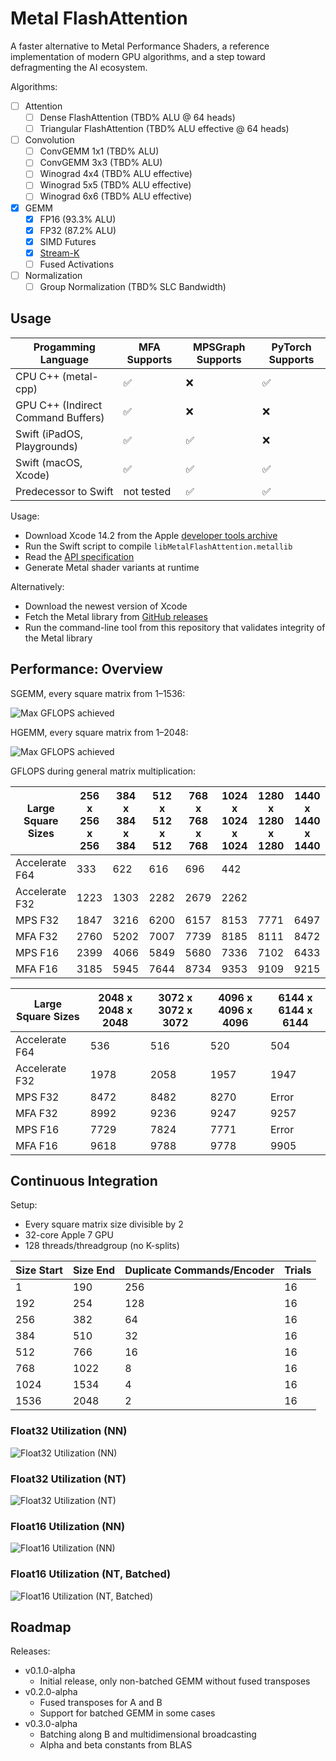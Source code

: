 # Metal FlashAttention

A faster alternative to Metal Performance Shaders, a reference implementation of modern GPU algorithms, and a step toward defragmenting the AI ecosystem.

Algorithms:
- [ ] Attention
  - [ ] Dense FlashAttention (TBD% ALU @ 64 heads)
  - [ ] Triangular FlashAttention (TBD% ALU effective @ 64 heads)
- [ ] Convolution
  - [ ] ConvGEMM 1x1 (TBD% ALU)
  - [ ] ConvGEMM 3x3 (TBD% ALU)
  - [ ] Winograd 4x4 (TBD% ALU effective)
  - [ ] Winograd 5x5 (TBD% ALU effective)
  - [ ] Winograd 6x6 (TBD% ALU effective)
- [x] GEMM
  - [x] FP16 (93.3% ALU)
  - [x] FP32 (87.2% ALU)
  - [x] SIMD Futures
  - [x] [Stream-K](https://arxiv.org/abs/2301.03598)
  - [ ] Fused Activations
- [ ] Normalization
  - [ ] Group Normalization (TBD% SLC Bandwidth)

## Usage

| Progamming Language | MFA Supports | MPSGraph Supports | PyTorch Supports |
| ------------------- | ------------ | ------------ | ---------------- |
| CPU C++ (metal-cpp)                | ✅ | ❌ | ✅ |
| GPU C++ (Indirect Command Buffers) | ✅ | ❌ | ❌ | 
| Swift (iPadOS, Playgrounds)        | ✅ | ✅ | ❌ |
| Swift (macOS, Xcode)               | ✅ | ✅ | ✅ |
| Predecessor to Swift       | not tested | ✅ | ✅ |

Usage:
- Download Xcode 14.2 from the Apple [developer tools archive](https://developer.apple.com/download/all/?q=xcode)
- Run the Swift script to compile `libMetalFlashAttention.metallib`
- Read the [API specification](./Documentation/API.md)
- Generate Metal shader variants at runtime

Alternatively:
- Download the newest version of Xcode
- Fetch the Metal library from [GitHub releases](https://github.com/philipturner/metal-flash-attention/releases)
- Run the command-line tool from this repository that validates integrity of the Metal library

## Performance: Overview

SGEMM, every square matrix from 1&ndash;1536:

![Max GFLOPS achieved](./Documentation/SGEMM.png)

HGEMM, every square matrix from 1&ndash;2048:

![Max GFLOPS achieved](./Documentation/HGEMM.png)

GFLOPS during general matrix multiplication:

| Large Square Sizes | 256 x 256 x 256 | 384 x 384 x 384 | 512 x 512 x 512 | 768 x 768 x 768 | 1024 x 1024 x 1024 | 1280 x 1280 x 1280 | 1440 x 1440 x 1440 |
| ------------------ | ----- | ----- | ----- | ----- | ----- | ----- | ----- |
| Accelerate F64     |   333 |   622 |   616 |   696 |   442 |
| Accelerate F32     |  1223 |  1303 |  2282 |  2679 |  2262 |
| MPS F32            |  1847 |  3216 |  6200 |  6157 |  8153 |  7771 |  6497 |
| MFA F32            |  2760 |  5202 |  7007 |  7739 |  8185 |  8111 |  8472 |
| MPS F16            |  2399 |  4066 |  5849 |  5680 |  7336 |  7102 |  6433 |
| MFA F16            |  3185 |  5945 |  7644 |  8734 |  9353 |  9109 |  9215 |

| Large Square Sizes | 2048 x 2048 x 2048 | 3072 x 3072 x 3072 | 4096 x 4096 x 4096 | 6144 x 6144 x 6144 |
| ------------------ | ----- | ----- | ----- | ----- |
| Accelerate F64     |   536 |   516 |   520 |   504 |
| Accelerate F32     |  1978 |  2058 |  1957 |  1947 |
| MPS F32            |  8472 |  8482 |  8270 | Error |
| MFA F32            |  8992 |  9236 |  9247 |  9257 |
| MPS F16            |  7729 |  7824 |  7771 | Error |
| MFA F16            |  9618 |  9788 |  9778 |  9905 |

## Continuous Integration

Setup:
- Every square matrix size divisible by 2
- 32-core Apple 7 GPU
- 128 threads/threadgroup (no K-splits)

| Size Start | Size End | Duplicate Commands/Encoder | Trials |
| ---------- | -------- | ---------- | ------ |
| 1 | 190 | 256 | 16 |
| 192 | 254 | 128 | 16 |
| 256 | 382 | 64 | 16 |
| 384 | 510 | 32 | 16 |
| 512 | 766 | 16 | 16 |
| 768 | 1022 | 8 | 16 |
| 1024 | 1534 | 4 | 16 |
| 1536 | 2048 | 2 | 16 |

### Float32 Utilization (NN)
 
![Float32 Utilization (NN)](./CI/float32-nn-latest.png)

### Float32 Utilization (NT)

![Float32 Utilization (NT)](./CI/float32-nt-latest.png)

### Float16 Utilization (NN)

![Float16 Utilization (NN)](./CI/float16-nn-latest.png)

### Float16 Utilization (NT, Batched)

![Float16 Utilization (NT, Batched)](./CI/float16-nt-batched-latest.png)

## Roadmap

Releases:
- v0.1.0-alpha
  - Initial release, only non-batched GEMM without fused transposes
- v0.2.0-alpha
  - Fused transposes for A and B
  - Support for batched GEMM in some cases
- v0.3.0-alpha
  - Batching along B and multidimensional broadcasting
  - Alpha and beta constants from BLAS
